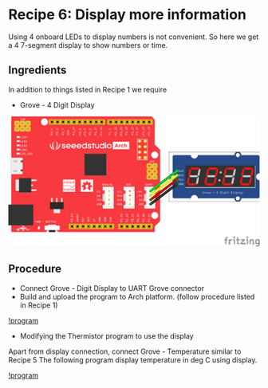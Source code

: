 # Recipe 6: Display more information #

Using 4 onboard LEDs to display numbers is not convenient. So here we get a 4 7-segment display to show
numbers or time.

## Ingredients ##
In addition to things listed in Recipe 1 we require

* Grove - 4 Digit Display

![Display](figures/display.png)

## Procedure ##

* Connect Grove - Digit Display to UART Grove connector
* Build and upload the program to Arch platform. (follow procedure listed in Recipe 1)

[!program](users/yihui/code/Arch_Digit_Display)

* Modifying the Thermistor program to use the display

Apart from display connection, connect Grove - Temperature similar to Recipe 5
The following program display temperature in deg C using display.

[!program](users/yihui/code/Arch_Display_Temperature/)

